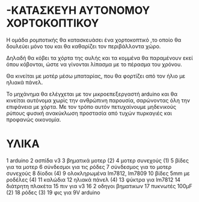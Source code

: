 # -ΚΑΤΑΣΚΕΥΗ ΑΥΤΟΝΟΜΟΥ ΧΟΡΤΟΚΟΠΤΙΚΟΥ
Η ομάδα ρομποτικής θα κατασκευάσει ένα χορτοκοπτικό ,το οποίο θα δουλεύει μόνο του και θα καθαρίζει τον περιβάλλοντα χώρο.

Δηλαδή θα κόβει τα χόρτα της αυλής και τα κομμένα θα παραμένουν εκεί όπου κόβονται, ώστε να γίνονται λίπασμα με το πέρασμα του χρόνου.

Θα κινείται με μοτέρ μέσω μπαταρίας, που θα φορτίζει από τον ήλιο με ηλιακά πάνελ.

Το μηχάνημα θα ελέγχεται με τον μικροεπεξεργαστή arduino και θα κινείται αυτόνομα χωρίς την ανθρώπινη παρουσία, σαρώνοντας όλη την επιφάνεια με χόρτα.
Με τον τρόπο αυτόν πετυχαίνουμε μηδενικούς ρύπους φυσική ανακύκλωση προστασία από τυχών πυρκαγιές και προφανώς οικονομία.

# ΥΛΙΚΑ

1 arduino
2 ασπίδα v3
3 βηματικά μοτερ (2)
4 μοτερ συνεχούς (1)
5 βίδες για τα μοτερ
6 σύνδεσμοι για τις ρόδες
7 σύνδεσμος για το μοτερ συνεχούς
8 δίοδοι (4)
9 ολοκληρωμένα lm7812, lm7809
10 βίδες 5mm με ροδέλες (4)
11 καλώδια
12 ηλιακά πάνελ (4)
13 ψύκτρα για lm7812
14 διάτρητη πλακέτα
15 πιν για v3
16 2 οδηγοι βηματικων
17 πυκνωτές 100μF (2)
18 ρόδες (3)
19 φις για 9V arduino



